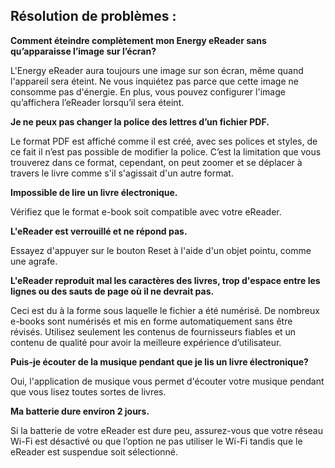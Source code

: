 ## Résolution de problèmes :

**Comment éteindre complètement mon Energy eReader sans qu’apparaisse l’image sur l’écran?**

L'Energy eReader aura toujours une image sur son écran, même quand l'appareil sera éteint. Ne vous inquiétez pas parce que cette image ne consomme pas d'énergie. En plus, vous pouvez configurer l'image qu’affichera l’eReader lorsqu’il sera éteint. 

**Je ne peux pas changer la police des lettres d’un fichier PDF.**

Le format PDF est affiché comme il est créé, avec ses polices et styles, de ce fait il n’est pas possible de modifier la police. C’est la limitation que vous trouverez dans ce format, cependant, on peut zoomer et se déplacer à travers le livre comme s'il s'agissait d'un autre format. 

**Impossible de lire un livre électronique.**

Vérifiez que le format e-book soit compatible avec votre eReader. 

**L'eReader est verrouillé et ne répond pas.**

Essayez d'appuyer sur le bouton Reset à l'aide d'un objet pointu, comme une agrafe. 

**L'eReader reproduit mal les caractères des livres, trop d'espace entre les lignes ou des sauts de page où il ne devrait pas.**

Ceci est du à la forme sous laquelle le fichier a été numérisé. De nombreux e-books sont numérisés et mis en forme automatiquement sans être révisés. Utilisez seulement les contenus de fournisseurs fiables et un contenu de qualité pour avoir la meilleure expérience d’utilisateur. 

**Puis-je écouter de la musique pendant que je lis un livre électronique?**

Oui, l'application de musique vous permet d'écouter votre musique pendant que vous lisez toutes sortes de livres. 

**Ma batterie dure environ 2 jours.**

Si la batterie de votre eReader est dure peu, assurez-vous que votre réseau Wi-Fi est désactivé ou que l’option ne pas utiliser le Wi-Fi tandis que le eReader est suspendue soit sélectionné.
